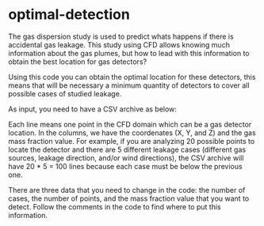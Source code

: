 # optimal-detection

The gas dispersion study is used to predict whats happens if there is accidental gas leakage. This study using CFD allows knowing much information about the gas plumes, but how to lead with this information to obtain the best location for gas detectors?

Using this code you can obtain the optimal location for these detectors, this means that will be necessary a minimum quantity of detectors to cover all possible cases of studied leakage.

As input, you need to have a CSV archive as below:

Each line means one point in the CFD domain which can be a gas detector location. In the columns, we have the coordenates (X, Y, and Z) and the gas mass fraction value. For example, if you are analyzing 20 possible points to locate the detector and there are 5 different leakage cases (different gas sources, leakage direction, and/or wind directions), the CSV archive will have 20 * 5 = 100 lines because each case must be below the previous one.

There are three data that you need to change in the code: the number of cases, the number of points, and the mass fraction value that you want to detect. Follow the comments in the code to find where to put this information.
